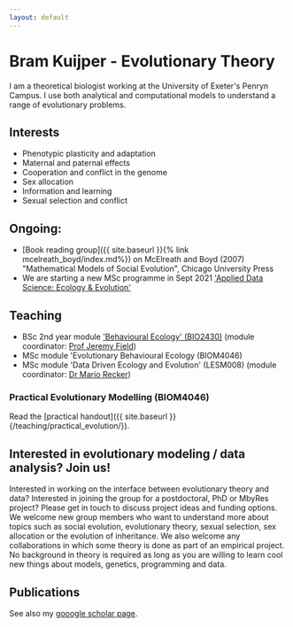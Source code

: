 ```yaml
---
layout: default
---
```


# Bram Kuijper - Evolutionary Theory
I am a theoretical biologist working at the University of Exeter's Penryn Campus. I use both analytical and computational models to understand a range of evolutionary problems.

## Interests
* Phenotypic plasticity and adaptation
* Maternal and paternal effects
* Cooperation and conflict in the genome
* Sex allocation
* Information and learning
* Sexual selection and conflict

## Ongoing:
* [Book reading group]({{ site.baseurl }}{% link mcelreath_boyd/index.md%}) on McElreath and Boyd (2007) "Mathematical Models of Social Evolution", Chicago University Press 
* We are starting a new MSc programme in Sept 2021 ['Applied Data Science: Ecology & Evolution'](https://www.exeter.ac.uk/postgraduate/courses/mathematics/appdataeco/) 
 
## Teaching
* BSc 2nd year module ['Behavioural Ecology' (BIO2430)](https://biosciences.exeter.ac.uk/current/modules/description/index.php?moduleCode=BIO2430&ay=2021/2)  (module coordinator: [Prof Jeremy Field](https://biosciences.exeter.ac.uk/staff/profile/index.php?web_id=Jeremy_Field))
* MSc module 'Evolutionary Behavioural Ecology (BIOM4046)
* MSc module 'Data Driven Ecology and Evolution' (LESM008) (module coordinator: [Dr Mario Recker](https://biosciences.exeter.ac.uk/staff/profile/index.php?web_id=Mario_Recker))

### Practical Evolutionary Modelling (BIOM4046)
Read the [practical handout]({{ site.baseurl }}{/teaching/practical_evolution/}).

## Interested in evolutionary modeling / data analysis? Join us!
Interested in working on the interface between evolutionary theory and data? Interested in joining the group for a postdoctoral, PhD or MbyRes project? Please get in touch to discuss project ideas and funding options.
We welcome new group members who want to understand more about topics such as social evolution, evolutionary theory, sexual selection, sex allocation or the evolution of inheritance. We also welcome any collaborations in which some theory is done as part of an empirical project. No background in theory is required as long as you are willing to learn cool new things about models, genetics, programming and data.

## Publications 
See also my [gooogle scholar page](https://scholar.google.com/citations?user=qoxet6oAAAAJ&hl=en).
<script src="https://bibbase.org/show?bib=https://bramkuijper.github.io/pubs.bib&jsonp=1"></script>
